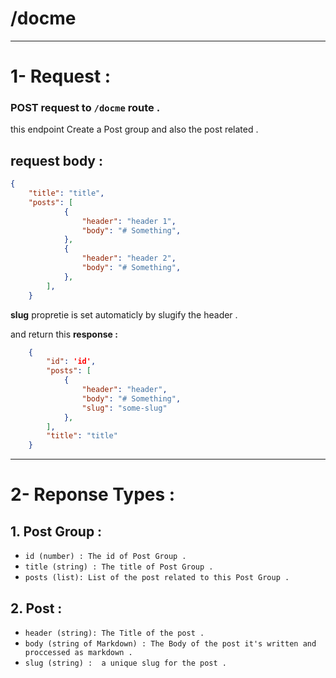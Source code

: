 # /docme

<hr/>

# 1- Request :  

### POST request to `/docme` route .

this endpoint  Create a Post group and also the post related .<br/>

## request body : 

```json
{
    "title": "title",
    "posts": [
            {
                "header": "header 1",
                "body": "# Something",
            },
            {
                "header": "header 2",
                "body": "# Something",
            },
        ],
    }
```
**slug** propretie is set automaticly by slugify the header .


and return this **response :**

```json
    {
        "id": 'id',
        "posts": [
            {
                "header": "header",
                "body": "# Something",
                "slug": "some-slug"
            },
        ],
        "title": "title"
    }
```
<hr/>

# 2- Reponse Types : 

## 1. Post Group :
- `id (number) : The id of Post Group .`
- `title (string) : The title of Post Group .`
- `posts (list): List of the post related to this Post Group .`
## 2. Post : 
- `header (string): The Title of the post .`
- `body (string of Markdown) : The Body of the post it's written and proccessed as markdown .`
- `slug (string) :  a unique slug for the post .`
